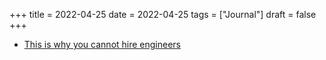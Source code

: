 +++
title = 2022-04-25
date = 2022-04-25
tags = ["Journal"]
draft = false
+++

-   [This is why you cannot hire engineers](https://cushychicken.github.io/why-you-cant-hire-engineers/)
